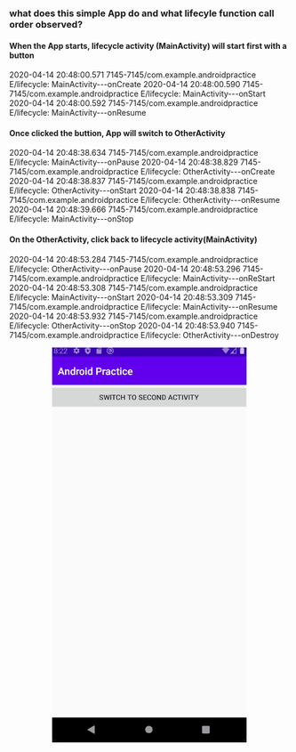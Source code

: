### what does this simple App do and what lifecyle function call order observed?
#### When the App starts, lifecycle activity (MainActivity) will start first with a button
2020-04-14 20:48:00.571 7145-7145/com.example.androidpractice E/lifecycle: MainActivity---onCreate
2020-04-14 20:48:00.590 7145-7145/com.example.androidpractice E/lifecycle: MainActivity---onStart
2020-04-14 20:48:00.592 7145-7145/com.example.androidpractice E/lifecycle: MainActivity---onResume

#### Once clicked the buttion, App will switch to OtherActivity
2020-04-14 20:48:38.634 7145-7145/com.example.androidpractice E/lifecycle: MainActivity---onPause
2020-04-14 20:48:38.829 7145-7145/com.example.androidpractice E/lifecycle: OtherActivity---onCreate
2020-04-14 20:48:38.837 7145-7145/com.example.androidpractice E/lifecycle: OtherActivity---onStart
2020-04-14 20:48:38.838 7145-7145/com.example.androidpractice E/lifecycle: OtherActivity---onResume
2020-04-14 20:48:39.666 7145-7145/com.example.androidpractice E/lifecycle: MainActivity---onStop

#### On the OtherActivity, click back to lifecycle activity(MainActivity)
2020-04-14 20:48:53.284 7145-7145/com.example.androidpractice E/lifecycle: OtherActivity---onPause
2020-04-14 20:48:53.296 7145-7145/com.example.androidpractice E/lifecycle: MainActivity---onReStart
2020-04-14 20:48:53.308 7145-7145/com.example.androidpractice E/lifecycle: MainActivity---onStart
2020-04-14 20:48:53.309 7145-7145/com.example.androidpractice E/lifecycle: MainActivity---onResume
2020-04-14 20:48:53.932 7145-7145/com.example.androidpractice E/lifecycle: OtherActivity---onStop
2020-04-14 20:48:53.940 7145-7145/com.example.androidpractice E/lifecycle: OtherActivity---onDestroy

<p align="center">
<img src="https://github.com/Jianmin0105/images/blob/master/lifetcycle-demo.gif" weight="30%" height="30%"/>
</p>


